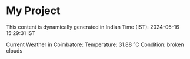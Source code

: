 # My Project

This content is dynamically generated in Indian Time (IST): 2024-05-16 15:29:31 IST


Current Weather in Coimbatore:
Temperature: 31.88 °C
Condition: broken clouds
